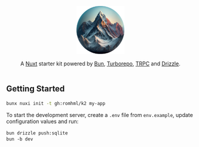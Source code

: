 <p align="center">
    <img src="/apps/web/public/icon.png" height="128">
</p>

<p align="center">
A <a href="https://nuxt.com">Nuxt</a> starter kit powered by <a href="https://bun.sh">Bun</a>, <a href="https://turbo.build">Turborepo</a>, <a href="https://trpc.io">TRPC</a> and <a href="https://orm.drizzle.team">Drizzle</a>.

<br/>
<br/>

<h2>Getting Started</h2>

```bash
bunx nuxi init -t gh:romhml/k2 my-app
```

To start the development server, create a `.env` file from `env.example`, update configuration values and run:

```
bun drizzle push:sqlite
bun -b dev
```
